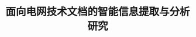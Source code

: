 ---
title: "面向电网技术文档的智能信息提取与分析研究"
description: "建立一套适用于电网主设备技术文件的多模态大数据模型智能算法和模型，形成结构化通用化技术标准架构模板。通过智能识别和语义匹配技术，自动化开展开工审查和出厂审查的技术文件智能比对。"
image: '/images/电网ERP.png'
# demo: '/files/BookDone_demo.mp4'
# code: 'https://github.com/yourusername/project1'
slides: '/files/面向电网技术文档的智能信息提取与分析研究.pdf'
--- 
